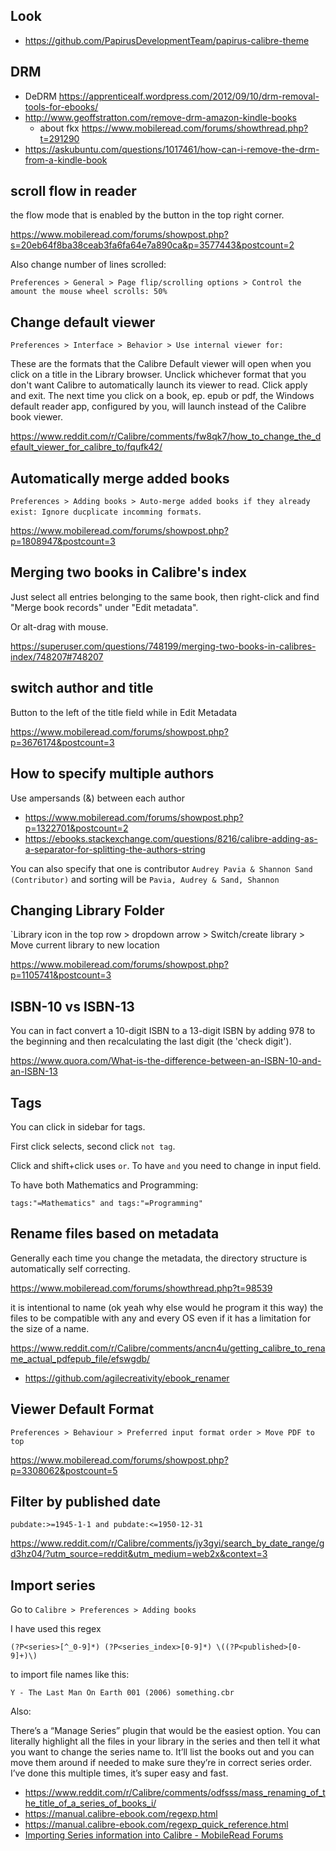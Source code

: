 ## Look

- https://github.com/PapirusDevelopmentTeam/papirus-calibre-theme

## DRM

- DeDRM https://apprenticealf.wordpress.com/2012/09/10/drm-removal-tools-for-ebooks/
- http://www.geoffstratton.com/remove-drm-amazon-kindle-books
  - about fkx https://www.mobileread.com/forums/showthread.php?t=291290
- https://askubuntu.com/questions/1017461/how-can-i-remove-the-drm-from-a-kindle-book

## scroll flow in reader

the flow mode that is enabled by the button in the top right corner.

https://www.mobileread.com/forums/showpost.php?s=20eb64f8ba38ceab3fa6fa64e7a890ca&p=3577443&postcount=2

Also change number of lines scrolled:

`Preferences > General > Page flip/scrolling options > Control the amount the mouse wheel scrolls: 50%`

## Change default viewer

`Preferences > Interface > Behavior > Use internal viewer for:`

These are the formats that the Calibre Default viewer will open when you click on a title in the Library browser. Unclick whichever format that you don't want Calibre to automatically launch its viewer to read. Click apply and exit. The next time you click on a book, ep. epub or pdf, the Windows default reader app, configured by you, will launch instead of the Calibre book viewer.

https://www.reddit.com/r/Calibre/comments/fw8qk7/how_to_change_the_default_viewer_for_calibre_to/fqufk42/

## Automatically merge added books

`Preferences > Adding books > Auto-merge added books if they already exist: Ignore ducplicate incomming formats`.

https://www.mobileread.com/forums/showpost.php?p=1808947&postcount=3

## Merging two books in Calibre's index

Just select all entries belonging to the same book, then right-click and find "Merge book records" under "Edit metadata".

Or alt-drag with mouse.

https://superuser.com/questions/748199/merging-two-books-in-calibres-index/748207#748207

## switch author and title

Button to the left of the title field while in Edit Metadata

https://www.mobileread.com/forums/showpost.php?p=3676174&postcount=3

## How to specify multiple authors

Use ampersands (&) between each author

- https://www.mobileread.com/forums/showpost.php?p=1322701&postcount=2
- https://ebooks.stackexchange.com/questions/8216/calibre-adding-as-a-separator-for-splitting-the-authors-string

You can also specify that one is contributor `Audrey Pavia & Shannon Sand (Contributor)` and sorting will be `Pavia, Audrey & Sand, Shannon`

## Changing Library Folder

`Library icon in the top row > dropdown arrow > Switch/create library > Move current library to new location

https://www.mobileread.com/forums/showpost.php?p=1105741&postcount=3

## ISBN-10 vs ISBN-13

You can in fact convert a 10-digit ISBN to a 13-digit ISBN by adding 978 to the beginning and then recalculating the last digit (the 'check digit').

https://www.quora.com/What-is-the-difference-between-an-ISBN-10-and-an-ISBN-13

## Tags

You can click in sidebar for tags.

First click selects, second click `not tag`.

Click and shift+click uses `or`. To have `and` you need to change in input field.

To have both Mathematics and Programming:

`tags:"=Mathematics" and tags:"=Programming"`

## Rename files based on metadata

Generally each time you change the metadata, the directory structure is automatically self correcting.

https://www.mobileread.com/forums/showthread.php?t=98539

it is intentional to name (ok yeah why else would he program it this way) the files to be compatible with any and every OS even if it has a limitation for the size of a name.

https://www.reddit.com/r/Calibre/comments/ancn4u/getting_calibre_to_rename_actual_pdfepub_file/efswgdb/

- https://github.com/agilecreativity/ebook_renamer

## Viewer Default Format

`Preferences > Behaviour > Preferred input format order > Move PDF to top`

https://www.mobileread.com/forums/showpost.php?p=3308062&postcount=5

## Filter by published date

`pubdate:>=1945-1-1 and pubdate:<=1950-12-31`

https://www.reddit.com/r/Calibre/comments/jy3gyi/search_by_date_range/gd3hz04/?utm_source=reddit&utm_medium=web2x&context=3

## Import series

Go to `Calibre > Preferences > Adding books`

I have used this regex

```
(?P<series>[^_0-9]*) (?P<series_index>[0-9]*) \((?P<published>[0-9]+)\)
```

to import file names like this:

```
Y - The Last Man On Earth 001 (2006) something.cbr
```

Also:

There’s a “Manage Series” plugin that would be the easiest option. You can literally highlight all the files in your library in the series and then tell it what you want to change the series name to. It’ll list the books out and you can move them around if needed to make sure they’re in correct series order. I’ve done this multiple times, it’s super easy and fast.

- https://www.reddit.com/r/Calibre/comments/odfsss/mass_renaming_of_the_title_of_a_series_of_books_i/
- https://manual.calibre-ebook.com/regexp.html
- https://manual.calibre-ebook.com/regexp_quick_reference.html
- [Importing Series information into Calibre - MobileRead Forums](https://www.mobileread.com/forums/showthread.php?t=119554)
